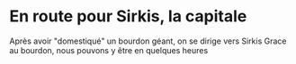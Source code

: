 # En route pour Sirkis, la capitale

Après avoir "domestiqué" un bourdon géant, on se dirige vers Sirkis
Grace au bourdon, nous pouvons y être en quelques heures

